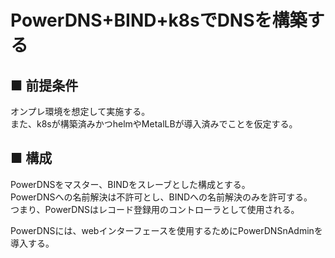 # PowerDNS+BIND+k8sでDNSを構築する
## ■ 前提条件
オンプレ環境を想定して実施する。  
また、k8sが構築済みかつhelmやMetalLBが導入済みでことを仮定する。
## ■ 構成
PowerDNSをマスター、BINDをスレーブとした構成とする。  
PowerDNSへの名前解決は不許可とし、BINDへの名前解決のみを許可する。  
つまり、PowerDNSはレコード登録用のコントローラとして使用される。  
  
PowerDNSには、webインターフェースを使用するためにPowerDNSnAdminを導入する。
